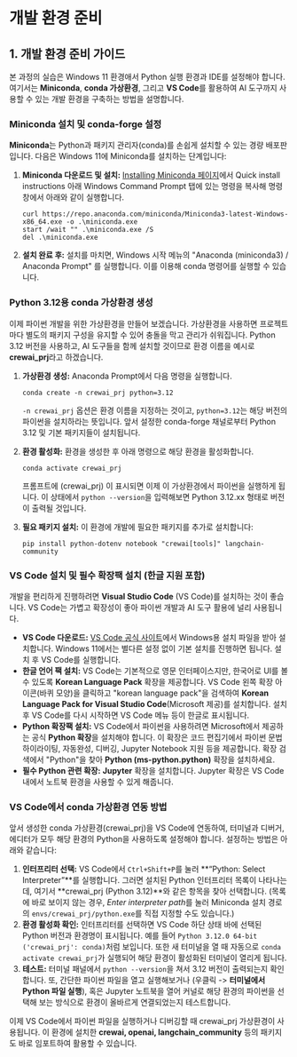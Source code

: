 # 개발 환경 준비

## 1. 개발 환경 준비 가이드

본 과정의 실습은 Windows 11 환경애서 Python 실행 환경과 IDE를 설정해야 합니다. 여기서는 **Miniconda**, **conda 가상환경**, 그리고 **VS Code**를 활용하여 AI 도구까지 사용할 수 있는 개발 환경을 구축하는 방법을 설명합니다.

### Miniconda 설치 및 conda-forge 설정

**Miniconda**는 Python과 패키지 관리자(conda)를 손쉽게 설치할 수 있는 경량 배포판입니다. 다음은 Windows 11에 Miniconda를 설치하는 단계입니다:

1. **Miniconda 다운로드 및 설치:** [Installing Miniconda 페이지](https://www.anaconda.com/docs/getting-started/miniconda/install#quick-command-line-install)에서 Quick install instructions 아래 Windows Command Prompt 탭에 있는 명령을 복사해 명령창에서 아래와 같이 실행합니다.
   ```
   curl https://repo.anaconda.com/miniconda/Miniconda3-latest-Windows-x86_64.exe -o .\miniconda.exe
   start /wait "" .\miniconda.exe /S
   del .\miniconda.exe
   ```
2. **설치 완료 후:** 설치를 마치면, Windows 시작 메뉴의 "Anaconda (miniconda3) / Anaconda Prompt" 를 실행합니다. 이를 이용해 conda 명령어를 실행할 수 있습니다.

### Python 3.12용 conda 가상환경 생성

이제 파이썬 개발을 위한 가상환경을 만들어 보겠습니다. 가상환경을 사용하면 프로젝트마다 별도의 패키지 구성을 유지할 수 있어 충돌을 막고 관리가 쉬워집니다. Python 3.12 버전을 사용하고, AI 도구들을 함께 설치할 것이므로 환경 이름을 예시로 **crewai_prj**라고 하겠습니다.

1. **가상환경 생성:** Anaconda Prompt에서 다음 명령을 실행합니다.  
   ```
   conda create -n crewai_prj python=3.12
   ```  
   `-n crewai_prj` 옵션은 환경 이름을 지정하는 것이고, `python=3.12`는 해당 버전의 파이썬을 설치하라는 뜻입니다. 앞서 설정한 conda-forge 채널로부터 Python 3.12 및 기본 패키지들이 설치됩니다.

2. **환경 활성화:** 환경을 생성한 후 아래 명령으로 해당 환경을 활성화합니다.  
   ```
   conda activate crewai_prj
   ```  
   프롬프트에 (crewai_prj) 이 표시되면 이제 이 가상환경에서 파이썬을 실행하게 됩니다. 이 상태에서 `python --version`을 입력해보면 Python 3.12.xx 형태로 버전이 출력될 것입니다.

3. **필요 패키지 설치:** 이 환경에 개발에 필요한 패키지를 추가로 설치합니다:  
   ```
   pip install python-dotenv notebook "crewai[tools]" langchain-community
   ```   
   

### VS Code 설치 및 필수 확장팩 설치 (한글 지원 포함)

개발을 편리하게 진행하려면 **Visual Studio Code** (VS Code)를 설치하는 것이 좋습니다. VS Code는 가볍고 확장성이 좋아 파이썬 개발과 AI 도구 활용에 널리 사용됩니다. 

- **VS Code 다운로드:** [VS Code 공식 사이트](https://code.visualstudio.com/)에서 Windows용 설치 파일을 받아 설치합니다. Windows 11에서는 별다른 설정 없이 기본 설치를 진행하면 됩니다. 설치 후 VS Code를 실행합니다.
- **한글 언어 팩 설치:** VS Code는 기본적으로 영문 인터페이스지만, 한국어로 UI를 볼 수 있도록 **Korean Language Pack** 확장을 제공합니다. VS Code 왼쪽 확장 아이콘(바퀴 모양)을 클릭하고 "korean language pack"을 검색하여 **Korean Language Pack for Visual Studio Code**(Microsoft 제공)를 설치합니다. 설치 후 VS Code를 다시 시작하면 VS Code 메뉴 등이 한글로 표시됩니다.
- **Python 확장팩 설치:** VS Code에서 파이썬을 사용하려면 Microsoft에서 제공하는 공식 **Python 확장**을 설치해야 합니다. 이 확장은 코드 편집기에서 파이썬 문법 하이라이팅, 자동완성, 디버깅, Jupyter Notebook 지원 등을 제공합니다. 확장 검색에서 "Python"을 찾아 **Python (ms-python.python)** 확장을 설치하세요.
- **필수 Python 관련 확장:** **Jupyter** 확장을 설치합니다. Jupyter 확장은 VS Code 내에서 노트북 환경을 사용할 수 있게 해줍니다.

### VS Code에서 conda 가상환경 연동 방법

앞서 생성한 conda 가상환경(crewai_prj)을 VS Code에 연동하여, 터미널과 디버거, 에디터가 모두 해당 환경의 Python을 사용하도록 설정해야 합니다. 설정하는 방법은 아래와 같습니다:

1. **인터프리터 선택:** VS Code에서 `Ctrl+Shift+P`를 눌러 **“Python: Select Interpreter”**를 실행합니다. 그러면 설치된 Python 인터프리터 목록이 나타나는데, 여기서 **crewai_prj (Python 3.12)**와 같은 항목을 찾아 선택합니다. (목록에 바로 보이지 않는 경우, *Enter interpreter path*를 눌러 Miniconda 설치 경로의 `envs/crewai_prj/python.exe`를 직접 지정할 수도 있습니다.)
2. **환경 활성화 확인:** 인터프리터를 선택하면 VS Code 하단 상태 바에 선택된 Python 버전과 환경명이 표시됩니다. 예를 들어 `Python 3.12.0 64-bit ('crewai_prj': conda)`처럼 보입니다. 또한 새 터미널을 열 때 자동으로 `conda activate crewai_prj`가 실행되어 해당 환경이 활성화된 터미널이 열리게 됩니다.
3. **테스트:** 터미널 패널에서 `python --version`을 쳐서 3.12 버전이 출력되는지 확인합니다. 또, 간단한 파이썬 파일을 열고 실행해보거나 (우클릭 -> **터미널에서 Python 파일 실행**), 혹은 Jupyter 노트북을 열어 커널로 해당 환경의 파이썬을 선택해 보는 방식으로 환경이 올바르게 연결되었는지 테스트합니다.

이제 VS Code에서 파이썬 파일을 실행하거나 디버깅할 때 crewai_prj 가상환경이 사용됩니다. 이 환경에 설치한 **crewai, openai, langchain_community** 등의 패키지도 바로 임포트하여 활용할 수 있습니다.


